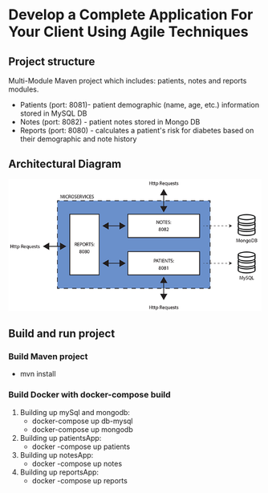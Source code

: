 # Develop a Complete Application For Your Client Using Agile Techniques

## Project structure
Multi-Module Maven project which includes: patients, notes and reports modules.

- Patients (port: 8081)- patient demographic (name, age, etc.) information stored in MySQL DB
- Notes (port: 8082) - patient notes stored in Mongo DB
- Reports (port: 8080) - calculates a patient's risk for diabetes based on their demographic and note history

## Architectural Diagram
![](ArchitectureDiagram.png)

## Build and run project

### Build Maven project
 - mvn install
 
### Build Docker with docker-compose build
1. Building up mySql and mongodb: 
    - docker-compose up db-mysql
    - docker-compose up mongodb
2. Building up patientsApp: 
    - docker -compose up patients
3. Building up notesApp:
    - docker -compose up notes
4. Building up reportsApp:
    - docker -compose up reports